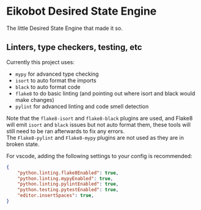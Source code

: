 # Eikobot Desired State Engine

The little Desired State Engine that made it so.  

## Linters, type checkers, testing, etc

Currently this project uses:

- `mypy` for advanced type checking
- `isort` to auto format the imports
- `black` to auto format code
- `flake8` to do basic linting (and pointing out where isort and black would make changes)
- `pylint` for advanced linting and code smell detection

Note that the `flake8-isort` and `flake8-black` plugins are used,
and Flake8 will emit `isort` and `black` issues but not auto format them,
these tools will still need to be ran afterwards to fix any errors.  
The `Flake8-pylint` and `Flake8-mypy` plugins are not used as they are in broken state.  

For vscode, adding the following settings to your config is recommended:

```json
{
    "python.linting.flake8Enabled": true,
    "python.linting.mypyEnabled": true,
    "python.linting.pylintEnabled": true,
    "python.testing.pytestEnabled": true,
    "editor.insertSpaces": true,
}
```
